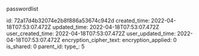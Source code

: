 passwordlist

id: 72a17d4b32074e2b8f886a53674c942d
created_time: 2022-04-18T07:53:07.472Z
updated_time: 2022-04-18T07:53:07.472Z
user_created_time: 2022-04-18T07:53:07.472Z
user_updated_time: 2022-04-18T07:53:07.472Z
encryption_cipher_text: 
encryption_applied: 0
is_shared: 0
parent_id: 
type_: 5